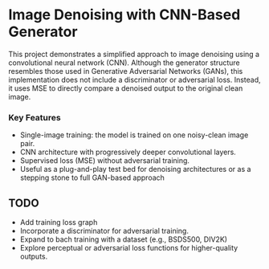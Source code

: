 # Image Denoising with CNN-Based Generator

This project demonstrates a simplified approach to image denoising using a convolutional neural network (CNN). Although the generator structure resembles those used in Generative Adversarial Networks (GANs), this implementation does not include a discriminator or adversarial loss. Instead, it uses MSE to directly compare a denoised output to the original clean image.

### Key Features
- Single-image training: the model is trained on one noisy-clean image pair.
- CNN architecture with progressively deeper convolutional layers.
- Supervised loss (MSE) without adversarial training.
- Useful as a plug-and-play test bed for denoising architectures or as a stepping stone to full GAN-based approach


## TODO
- Add training loss graph
- Incorporate a discriminator for adversarial training.
- Expand to bach training with a dataset (e.g., BSDS500, DIV2K)
- Explore perceptual or adversarial loss functions for higher-quality outputs.
